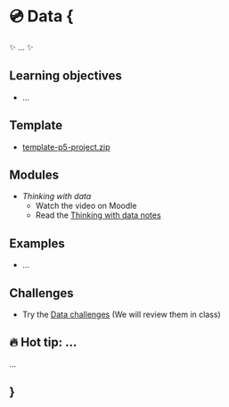 # 💿 Data {
    
✨ ... ✨

## Learning objectives

- ...

## Template

- [template-p5-project.zip](../../templates/template-p5-project.zip)

## Modules

- *Thinking with data*
    - Watch the video on Moodle
    - Read the [Thinking with data notes](./thinking-with-data.md)

## Examples

- ...

## Challenges

- Try the [Data challenges](MISSING_LINK) (We will review them in class)

## 🔥 Hot tip: ...

...
    
## }
